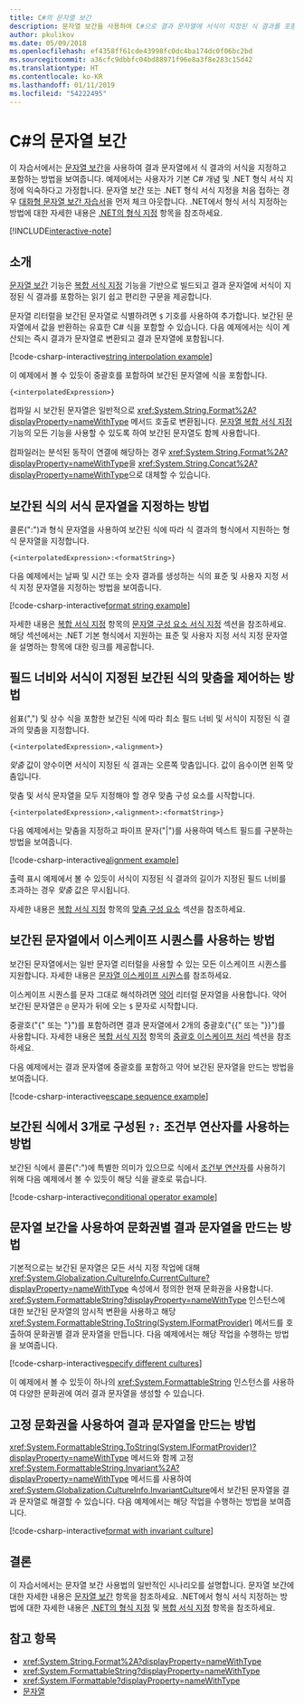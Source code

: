 ```yaml
---
title: C#의 문자열 보간
description: 문자열 보간을 사용하여 C#으로 결과 문자열에 서식이 지정된 식 결과를 포함하는 방법을 알아봅니다.
author: pkulikov
ms.date: 05/09/2018
ms.openlocfilehash: ef4358ff61cde43998fc0dc4ba174dc0f06bc2bd
ms.sourcegitcommit: a36cfc9dbbfc04bd88971f96e8a3f8e283c15d42
ms.translationtype: HT
ms.contentlocale: ko-KR
ms.lasthandoff: 01/11/2019
ms.locfileid: "54222495"
---
```

# <a name="string-interpolation-in-c"></a>C#의 문자열 보간 #

이 자습서에서는 [문자열 보간](../language-reference/tokens/interpolated.md)을 사용하여 결과 문자열에서 식 결과의 서식을 지정하고 포함하는 방법을 보여줍니다. 예제에서는 사용자가 기본 C# 개념 및 .NET 형식 서식 지정에 익숙하다고 가정합니다. 문자열 보간 또는 .NET 형식 서식 지정을 처음 접하는 경우 [대화형 문자열 보간 자습서](../tutorials/intro-to-csharp/interpolated-strings.yml)을 먼저 체크 아웃합니다. .NET에서 형식 서식 지정하는 방법에 대한 자세한 내용은 [.NET의 형식 지정](../../standard/base-types/formatting-types.md) 항목을 참조하세요.

[!INCLUDE[interactive-note](~/includes/csharp-interactive-note.md)]

## <a name="introduction"></a>소개

[문자열 보간](../language-reference/tokens/interpolated.md) 기능은 [복합 서식 지정](../../standard/base-types/composite-formatting.md) 기능을 기반으로 빌드되고 결과 문자열에 서식이 지정된 식 결과를 포함하는 읽기 쉽고 편리한 구문을 제공합니다.

문자열 리터럴을 보간된 문자열로 식별하려면 `$` 기호를 사용하여 추가합니다. 보간된 문자열에서 값을 반환하는 유효한 C# 식을 포함할 수 있습니다. 다음 예제에서는 식이 계산되는 즉시 결과가 문자열로 변환되고 결과 문자열에 포함됩니다.

[!code-csharp-interactive[string interpolation example](~/samples/snippets/csharp/tutorials/string-interpolation/Program.cs#1)]

이 예제에서 볼 수 있듯이 중괄호를 포함하여 보간된 문자열에 식을 포함합니다.

```
{<interpolatedExpression>}
```

컴파일 시 보간된 문자열은 일반적으로 <xref:System.String.Format%2A?displayProperty=nameWithType> 메서드 호출로 변환됩니다. [문자열 복합 서식 지정](../../standard/base-types/composite-formatting.md) 기능의 모든 기능을 사용할 수 있도록 하여 보간된 문자열도 함께 사용합니다.

컴파일러는 분석된 동작이 연결에 해당하는 경우 <xref:System.String.Format%2A?displayProperty=nameWithType>을 <xref:System.String.Concat%2A?displayProperty=nameWithType>으로 대체할 수 있습니다.

## <a name="how-to-specify-a-format-string-for-an-interpolated-expression"></a>보간된 식의 서식 문자열을 지정하는 방법

콜론(":")과 형식 문자열을 사용하여 보간된 식에 따라 식 결과의 형식에서 지원하는 형식 문자열을 지정합니다.

```
{<interpolatedExpression>:<formatString>}
```

다음 예제에서는 날짜 및 시간 또는 숫자 결과를 생성하는 식의 표준 및 사용자 지정 서식 지정 문자열을 지정하는 방법을 보여줍니다.

[!code-csharp-interactive[format string example](~/samples/snippets/csharp/tutorials/string-interpolation/Program.cs#2)]

자세한 내용은 [복합 서식 지정](../../standard/base-types/composite-formatting.md) 항목의 [문자열 구성 요소 서식 지정](../../standard/base-types/composite-formatting.md#format-string-component) 섹션을 참조하세요. 해당 섹션에서는 .NET 기본 형식에서 지원하는 표준 및 사용자 지정 서식 지정 문자열을 설명하는 항목에 대한 링크를 제공합니다.

## <a name="how-to-control-the-field-width-and-alignment-of-the-formatted-interpolated-expression"></a>필드 너비와 서식이 지정된 보간된 식의 맞춤을 제어하는 방법

쉼표(",") 및 상수 식을 포함한 보간된 식에 따라 최소 필드 너비 및 서식이 지정된 식 결과의 맞춤을 지정합니다.

```
{<interpolatedExpression>,<alignment>}
```

*맞춤* 값이 양수이면 서식이 지정된 식 결과는 오른쪽 맞춤입니다. 값이 음수이면 왼쪽 맞춤입니다.

맞춤 및 서식 문자열을 모두 지정해야 할 경우 맞춤 구성 요소를 시작합니다.

```
{<interpolatedExpression>,<alignment>:<formatString>}
```

다음 예제에서는 맞춤을 지정하고 파이프 문자("|")를 사용하여 텍스트 필드를 구분하는 방법을 보여줍니다.

[!code-csharp-interactive[alignment example](~/samples/snippets/csharp/tutorials/string-interpolation/Program.cs#3)]

출력 표시 예제에서 볼 수 있듯이 서식이 지정된 식 결과의 길이가 지정된 필드 너비를 초과하는 경우 *맞춤* 값은 무시됩니다.

자세한 내용은 [복합 서식 지정](../../standard/base-types/composite-formatting.md) 항목의 [맞춤 구성 요소](../../standard/base-types/composite-formatting.md#alignment-component) 섹션을 참조하세요.

## <a name="how-to-use-escape-sequences-in-an-interpolated-string"></a>보간된 문자열에서 이스케이프 시퀀스를 사용하는 방법

보간된 문자열에서는 일반 문자열 리터럴을 사용할 수 있는 모든 이스케이프 시퀀스를 지원합니다. 자세한 내용은 [문자열 이스케이프 시퀀스](../programming-guide/strings/index.md#string-escape-sequences)를 참조하세요.

이스케이프 시퀀스를 문자 그대로 해석하려면 [약어](../language-reference/tokens/verbatim.md) 리터럴 문자열을 사용합니다. 약어 보간된 문자열은 `@` 문자가 뒤에 오는 `$` 문자로 시작합니다.

중괄호("{" 또는 "}")를 포함하려면 결과 문자열에서 2개의 중괄호("{{" 또는 "}}")를 사용합니다. 자세한 내용은 [복합 서식 지정](../../standard/base-types/composite-formatting.md) 항목의 [중괄호 이스케이프 처리](../../standard/base-types/composite-formatting.md#escaping-braces) 섹션을 참조하세요.

다음 예제에서는 결과 문자열에 중괄호를 포함하고 약어 보간된 문자열을 만드는 방법을 보여줍니다.

[!code-csharp-interactive[escape sequence example](~/samples/snippets/csharp/tutorials/string-interpolation/Program.cs#4)]

## <a name="how-to-use-a-ternary-conditional-operator--in-an-interpolated-expression"></a>보간된 식에서 3개로 구성된 `?:` 조건부 연산자를 사용하는 방법

보간된 식에서 콜론(":")에 특별한 의미가 있으므로 식에서 [조건부 연산자](../language-reference/operators/conditional-operator.md)를 사용하기 위해 다음 예제에서 볼 수 있듯이 해당 식을 괄호로 묶습니다.

[!code-csharp-interactive[conditional operator example](~/samples/snippets/csharp/tutorials/string-interpolation/Program.cs#5)]

## <a name="how-to-create-a-culture-specific-result-string-with-string-interpolation"></a>문자열 보간을 사용하여 문화권별 결과 문자열을 만드는 방법

기본적으로는 보간된 문자열은 모든 서식 지정 작업에 대해 <xref:System.Globalization.CultureInfo.CurrentCulture?displayProperty=nameWithType> 속성에서 정의한 현재 문화권을 사용합니다. <xref:System.FormattableString?displayProperty=nameWithType> 인스턴스에 대한 보간된 문자열의 암시적 변환을 사용하고 해당 <xref:System.FormattableString.ToString(System.IFormatProvider)> 메서드를 호출하여 문화권별 결과 문자열을 만듭니다. 다음 예제에서는 해당 작업을 수행하는 방법을 보여줍니다.

[!code-csharp-interactive[specify different cultures](~/samples/snippets/csharp/tutorials/string-interpolation/Program.cs#6)]

이 예제에서 볼 수 있듯이 하나의 <xref:System.FormattableString> 인스턴스를 사용하여 다양한 문화권에 여러 결과 문자열을 생성할 수 있습니다.

## <a name="how-to-create-a-result-string-using-the-invariant-culture"></a>고정 문화권을 사용하여 결과 문자열을 만드는 방법

<xref:System.FormattableString.ToString(System.IFormatProvider)?displayProperty=nameWithType> 메서드와 함께 고정 <xref:System.FormattableString.Invariant%2A?displayProperty=nameWithType> 메서드를 사용하여 <xref:System.Globalization.CultureInfo.InvariantCulture>에서 보간된 문자열을 결과 문자열로 해결할 수 있습니다. 다음 예제에서는 해당 작업을 수행하는 방법을 보여줍니다.

[!code-csharp-interactive[format with invariant culture](~/samples/snippets/csharp/tutorials/string-interpolation/Program.cs#7)]

## <a name="conclusion"></a>결론

이 자습서에서는 문자열 보간 사용법의 일반적인 시나리오를 설명합니다. 문자열 보간에 대한 자세한 내용은 [문자열 보간](../language-reference/tokens/interpolated.md) 항목을 참조하세요. .NET에서 형식 서식 지정하는 방법에 대한 자세한 내용은 [.NET의 형식 지정](../../standard/base-types/formatting-types.md) 및 [복합 서식 지정](../../standard/base-types/composite-formatting.md) 항목을 참조하세요.

## <a name="see-also"></a>참고 항목

- <xref:System.String.Format%2A?displayProperty=nameWithType>  
- <xref:System.FormattableString?displayProperty=nameWithType>  
- <xref:System.IFormattable?displayProperty=nameWithType>  
- [문자열](../programming-guide/strings/index.md)  
